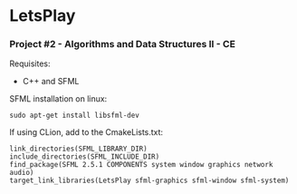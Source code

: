 # LetsPlay
### Project #2 - Algorithms and Data Structures II - CE

Requisites:

* C++ and SFML

SFML installation on linux:

    sudo apt-get install libsfml-dev

If using CLion, add to the CmakeLists.txt:

    link_directories(SFML_LIBRARY_DIR)
    include_directories(SFML_INCLUDE_DIR)
    find_package(SFML 2.5.1 COMPONENTS system window graphics network audio)
    target_link_libraries(LetsPlay sfml-graphics sfml-window sfml-system)
